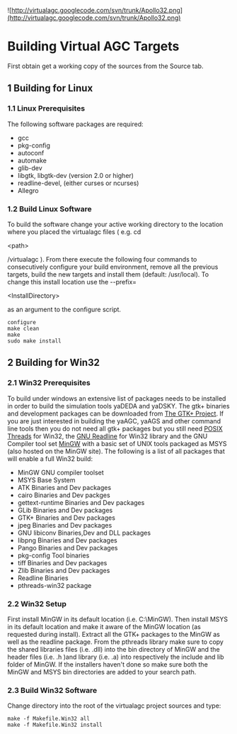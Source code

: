 ![http://virtualagc.googlecode.com/svn/trunk/Apollo32.png](http://virtualagc.googlecode.com/svn/trunk/Apollo32.png)
# Building Virtual AGC Targets #

First obtain get a working copy of the sources from the Source tab.

## 1 Building for Linux ##

### 1.1 Linux Prerequisites ###
The following software packages are required:
  * gcc
  * pkg-config
  * autoconf
  * automake
  * glib-dev
  * libgtk, libgtk-dev (version 2.0 or higher)
  * readline-devel, (either curses or ncurses)
  * Allegro

### 1.2 Build Linux Software ###
To build the software change your active working directory to the location where you placed the virtualagc files ( e.g. cd 

&lt;path&gt;

/virtualagc ). From there execute the following four commands to consecutively configure your build environment, remove all the previous targets, build the new targets and install them (default: /usr/local). To change this install location use the --prefix=

&lt;InstallDirectory&gt;

 as an argument to the configure script.
```
configure
make clean
make
sudo make install
```

## 2 Building for Win32 ##

### 2.1 Win32 Prerequisites ###
To build under windows an extensive list of packages needs to be installed in order to build the simulation tools yaDEDA and yaDSKY. The gtk+ binaries and development packages can be downloaded from [The GTK+ Project](http://www.gtk.org/). If you are just interested in building the yaAGC, yaAGS and other command line tools then you do not need all gtk+ packages but you still need [POSIX Threads](http://sources.redhat.com/pthreads-win32) for Win32, the [GNU Readline](http://gnuwin32.sourceforge.net/packages/readline.htm) for Win32 library and the GNU Compiler tool set [MinGW](http://www.mingw.org/) with a basic set of UNIX tools packaged as MSYS (also hosted on the MinGW site). The following is a list of all packages that will enable a full Win32 build:

  * MinGW GNU compiler toolset
  * MSYS Base System
  * ATK Binaries and Dev packages
  * cairo Binaries and Dev packges
  * gettext-runtime Binaries and Dev packages
  * GLib Binaries and Dev packages
  * GTK+ Binaries and Dev packages
  * jpeg Binaries and Dev packages
  * GNU libiconv Binaries,Dev and DLL packages
  * libpng Binaries and Dev packages
  * Pango Binaries and Dev packages
  * pkg-config Tool binaries
  * tiff Binaries and Dev packages
  * Zlib Binaries and Dev packages
  * Readline Binaries
  * pthreads-win32 package

### 2.2 Win32 Setup ###
First install MinGW in its default location (i.e. C:\MinGW). Then install MSYS in its default location and make it aware of the MinGW location (as requested during install). Extract all the GTK+ packages to the MinGW as well as the readline package. From the pthreads library make sure to copy the shared libraries files (i.e. .dll) into the bin directory of MinGW and the header files (i.e. .h )and library (i.e. .a) into respectively the include and lib folder of MinGW. If the installers haven't done so make sure both the MinGW and MSYS bin directories are added to your search path.

### 2.3 Build Win32 Software ###
Change directory into the root of the virtualagc project sources and type:
```
make -f Makefile.Win32 all
make -f Makefile.Win32 install
```